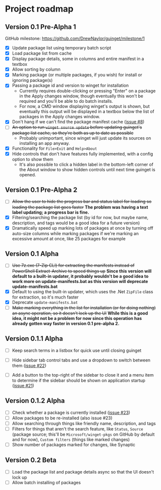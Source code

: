 # Project roadmap

## Version 0.1 Pre-Alpha 1

GitHub milestone:
https://github.com/DrewNaylor/guinget/milestone/1

- [X] Update package list using temporary batch script
- [X] Load package list from cache
- [X] Display package details, some in columns and entire manifest in a textbox
- [X] Allow sorting by column
- [X] Marking package (or multiple packages, if you wish) for install or ignoring package(s)
- [X] Passing a package id and version to winget for installation
  - Currently requires double-clicking or pressing "Enter" on a package in the Apply changes window, though eventually this won't be required and you'll be able to do batch installs.
  - For now, a CMD window displaying winget's output is shown, but eventually this output will be displayed in a textbox below the list of packages in the Apply changes window.
- [X] Don't hang if we can't find the package manifest cache ([issue #8](https://github.com/DrewNaylor/guinget/issues/8))
- [ ] ~~An option to run `winget source update` before updating guinget's package list cache, so they're both as up to date as possible~~
  - Probably unimportant, since winget will just update its sources on installing an app anyway.
- [X] Functionality for `File>Exit` and `Help>About`
- [X] Hide controls that don't have features fully implemented, with a config option to show them
  - It's also possible to click a hidden label in the bottom-left corner of the About window to show hidden controls until next time guinget is opened.

## Version 0.1 Pre-Alpha 2

- [ ] ~~Allow the user to hide the progress bar and status label for loading so loading the package list goes faster~~ **The problem was having a text label updating; a progress bar is fine.**
- [X] Filtering/searching the package list (by id for now, but maybe name, description, and tags would be a good idea for a future version)
- [X] Dramatically speed up marking lots of packages at once by turning off auto-size columns while marking packages if we're marking an excessive amount at once, like 25 packages for example

## Version 0.1 Alpha

- [ ] ~~Use 7z.exe (7-Zip CLI) for extracting the manifests instead of PowerShell Extract-Archive to speed things up~~ **Since this version will default to a built-in updater, it probably wouldn't be a good idea to work more on update-manifests.bat as this version will deprecate update-manifests.bat**
- [X] Default to using the built-in updater, which uses the .Net `ZipFile` class for extraction, so it's much faster
- [X] Deprecate `update-manifests.bat`
- [ ] ~~Make marking everything in the list for installation (or for doing nothing) an async operation, so it doesn't lock up the UI~~ **While this is a good idea, it might not be a problem for now since this operation has already gotten way faster in version 0.1 pre-alpha 2.**

## Version 0.1.1 Alpha

- [ ] Keep search terms in a listbox for quick use until closing guinget
- [ ] Hide sidebar tab control tabs and use a dropdown to switch between them ([issue #22](https://github.com/DrewNaylor/guinget/issues/22))
- [ ] Add a button to the top-right of the sidebar to close it and a menu item to determine if the sidebar should be shown on application startup ([issue #21](https://github.com/DrewNaylor/guinget/issues/21))


## Version 0.1.2 Alpha

- [ ] Check whether a package is currently installed ([issue #23](https://github.com/DrewNaylor/guinget/issues/23))
- [ ] Allow packages to be re-installed (also issue #23)
- [ ] Allow searching through things like friendly name, description, and tags
- [ ] Filters for things that aren't the search feature, like `Status`, `Source` (package source; this'll be `Microsoft/winget-pkgs` on GitHub by default and for now), `Custom filters` (things like marked changes)
- [ ] Show number of packages marked for changes, like Synaptic

## Version 0.2 Beta

- [ ] Load the package list and package details async so that the UI doesn't lock up
- [ ] Allow batch installing of packages
